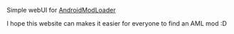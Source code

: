 
Simple webUI for [AndroidModLoader](https://github.com/RusJJ/AndroidModLoader)

I hope this website can makes it easier for everyone to find an AML mod :D
